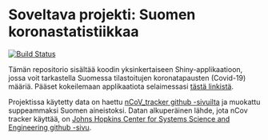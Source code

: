 # Soveltava projekti: Suomen koronastatistiikkaa

[![Build Status](https://travis-ci.org/HannaKi/Soveltava_projekti_tyo.svg?branch=master)](https://travis-ci.org/HannaKi/Soveltava_projekti_tyo)

Tämän repositorio sisältää koodin yksinkertaiseen Shiny-applikaatioon, jossa voit tarkastella Suomessa tilastoitujen koronatapausten (Covid-19) määriä. Pääset kokeilemaan applikaatiota selaimessasi [tästä linkistä](https://hrkshiny.shinyapps.io/Suomen_koronatilastot/).

Projektissa käytetty data on haettu [nCoV_tracker github -sivuilta](https://github.com/eparker12/nCoV_tracker) ja muokattu suppeammaksi Suomen aineistoksi. Datan alkuperäinen lähde, jota nCov tracker käyttää, on [Johns Hopkins Center for Systems Science and Engineering github -sivu](https://github.com/CSSEGISandData/COVID-19/tree/master/csse_covid_19_data/csse_covid_19_time_series). 

